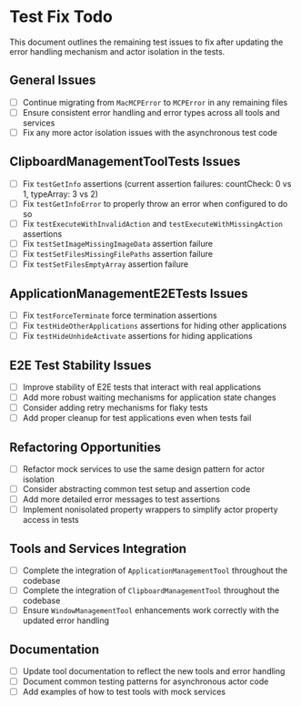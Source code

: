 # Test Fix Todo

This document outlines the remaining test issues to fix after updating the error handling mechanism and actor isolation in the tests.

## General Issues

- [ ] Continue migrating from `MacMCPError` to `MCPError` in any remaining files
- [ ] Ensure consistent error handling and error types across all tools and services
- [ ] Fix any more actor isolation issues with the asynchronous test code

## ClipboardManagementToolTests Issues

- [ ] Fix `testGetInfo` assertions (current assertion failures: countCheck: 0 vs 1, typeArray: 3 vs 2)
- [ ] Fix `testGetInfoError` to properly throw an error when configured to do so
- [ ] Fix `testExecuteWithInvalidAction` and `testExecuteWithMissingAction` assertions
- [ ] Fix `testSetImageMissingImageData` assertion failure
- [ ] Fix `testSetFilesMissingFilePaths` assertion failure
- [ ] Fix `testSetFilesEmptyArray` assertion failure

## ApplicationManagementE2ETests Issues

- [ ] Fix `testForceTerminate` force termination assertions
- [ ] Fix `testHideOtherApplications` assertions for hiding other applications
- [ ] Fix `testHideUnhideActivate` assertions for hiding applications

## E2E Test Stability Issues

- [ ] Improve stability of E2E tests that interact with real applications
- [ ] Add more robust waiting mechanisms for application state changes
- [ ] Consider adding retry mechanisms for flaky tests
- [ ] Add proper cleanup for test applications even when tests fail

## Refactoring Opportunities

- [ ] Refactor mock services to use the same design pattern for actor isolation
- [ ] Consider abstracting common test setup and assertion code
- [ ] Add more detailed error messages to test assertions
- [ ] Implement nonisolated property wrappers to simplify actor property access in tests

## Tools and Services Integration

- [ ] Complete the integration of `ApplicationManagementTool` throughout the codebase
- [ ] Complete the integration of `ClipboardManagementTool` throughout the codebase
- [ ] Ensure `WindowManagementTool` enhancements work correctly with the updated error handling

## Documentation

- [ ] Update tool documentation to reflect the new tools and error handling
- [ ] Document common testing patterns for asynchronous actor code
- [ ] Add examples of how to test tools with mock services